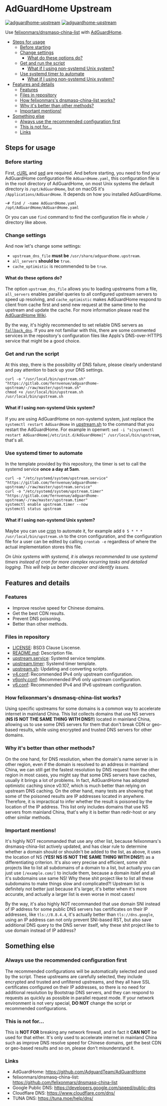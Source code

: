 # AdGuardHome Upstream

[![adguardhome-upstream](https://img.shields.io/badge/GitHub-AdGuardHome%20Upstream-blueviolet?style=flat-square&logo=github)](https://github.com/fernvenue/adguardhome-upstream)
[![adguardhome-upstream](https://img.shields.io/badge/GitLab-AdGuardHome%20Upstream-orange?style=flat-square&logo=gitlab)](https://gitlab.com/fernvenue/adguardhome-upstream)

Use [felixonmars/dnsmasq-china-list](https://github.com/felixonmars/dnsmasq-china-list) with [AdGuardHome](https://github.com/AdGuardTeam/AdGuardHome).

* [Steps for usage](#steps-for-usage)
    * [Before starting](#before-starting)
    * [Change settings](#change-settings)
        * [What do these options do?](#what-do-these-options-do)
    * [Get and run the script](#get-and-run-the-script)
        * [What if I using non-systemd Unix system?](#what-if-i-using-non-systemd-unix-system)
    * [Use systemd timer to automate](#use-systemd-timer-to-automate)
        * [What if I using non-systemd Unix system?](#what-if-i-using-non-systemd-unix-system-1)
* [Features and details](#features-and-details)
    * [Features](#features)
    * [Files in repository](#files-in-repository)
    * [How felixonmars's dnsmasq-china-list works?](#how-felixonmarss-dnsmasq-china-list-works)
    * [Why it's better than other methods?](#why-its-better-than-other-methods)
    * [Important mentions!](#important-mentions)
* [Something else](#something-else)
    * [Always use the recommended configuration first](#always-use-the-recommended-configuration-first)
    * [This is not for...](#this-is-not-for)
    * [Links](#links)

## Steps for usage

### Before starting

First, [cURL](https://curl.se/) and [sed](https://www.gnu.org/software/sed/) are required. And before starting, you need to find your AdGuardHome configuration file `AdGuardHome.yaml`, this configuration file is in the root directory of AdGuardHome, on most Unix systems the default directory is `/opt/AdGuardHome`, but on macOS it's `/Applications/AdGuardHome`. It depends on how you installed AdGuardHome.

```
~# find / -name AdGuardHome.yaml
/opt/AdGuardHome/AdGuardHome.yaml
```

Or you can use `find` command to find the configuration file in whole `/` directory like above.

### Change settings

And now let's change some settings:

- `upstream_dns_file` **must be** `/usr/share/adguardhome.upstream`.
- `all_servers` **should be** `true`.
- `cache_optimistic` is recommended to be `true`.

#### What do these options do?

The option `upstream_dns_file` allows you to loading upstreams from a file, `all_servers` enables parallel queries to all configured upstream servers to speed up resolving, and `cache_optimistic` makes AdGuardHome respond to client from cache first and send new request at the same time to the upstream and update the cache. For more information please read the [AdGuardHome Wiki](https://github.com/AdguardTeam/AdGuardHome/wiki/Configuration).

By the way, it's highly recommended to set reliable DNS servers as [`fallback_dns`](https://github.com/AdguardTeam/AdGuardHome/wiki/Configuration#configuration-file). If you are not familiar with this, there are some commented services in the repository's configuration files like Appls's DNS-over-HTTPS service that might be a good choice.

### Get and run the script

At this step, there is the possibility of DNS failure, please clearly understand and pay attention to back up your DNS settings.

```
curl -o "/usr/local/bin/upstream.sh" "https://gitlab.com/fernvenue/adguardhome-upstream/-/raw/master/upstream.sh"
chmod +x /usr/local/bin/upstream.sh
/usr/local/bin/upstream.sh
```

#### What if I using non-systemd Unix system?

If you are using AdGuardHome on non-systemd system, just replace the `systemctl restart AdGuardHome` in [upstream.sh](./upstream.sh) to the command that you restart the AdGuardHome. For example in openwrt: `sed -i "s|systemctl restart AdGuardHome|/etc/init.d/AdGuardHome|" /usr/local/bin/upstream`, that's all.

### Use systemd timer to automate

In the template provided by this repository, the timer is set to call the systemd service **once a day at 5am**.

```
curl -o "/etc/systemd/system/upstream.service" "https://gitlab.com/fernvenue/adguardhome-upstream/-/raw/master/upstream.service"
curl -o "/etc/systemd/system/upstream.timer" "https://gitlab.com/fernvenue/adguardhome-upstream/-/raw/master/upstream.timer"
systemctl enable upstream.timer --now
systemctl status upstream
```

#### What if I using non-systemd Unix system?

Maybe you can use [cron](https://en.wikipedia.org/wiki/Cron) to automate it, for example add `0 5 * * * /usr/local/bin/upstream.sh` to the cron configuration, and the configuration file for a user can be edited by calling `crontab -e` regardless of where the actual implementation stores this file.

*On Unix systems with systemd, it is always recommended to use systemd timers instead of cron for more complex recurring tasks and detailed logging. This will help us better discover and identify issues.*

## Features and details

### Features

- Improve resolve speed for Chinese domains.
- Get the best CDN results.
- Prevent DNS poisoning.
- Better than other methods.

### Files in repository

- [LICENSE](./LICENSE): BSD3 Clause Liscense.
- [README.md](./README.md): Description file.
- [upstream.service](./upstream.service): Systemd service template.
- [upstream.timer](./upstream.timer): Systemd timer template.
- [upstream.sh](./upstream.sh): Updating and converting scripts.
- [v4.conf](./v4.conf): Recommended IPv4 only upstream configuration.
- [v6only.conf](./v6only.conf): Recommended IPv6 only upstream configuration.
- [v6.conf](./v6.conf): Recommended IPv4 and IPv6 upstream configuration.

### How felixonmars's dnsmasq-china-list works?

Using specific upstreams for some domains is a common way to accelerate internet in mainland China. This list collects domains that use NS servers (**NS IS NOT THE SAME THING WITH DNS!!**) located in mainland China, allowing us to use some DNS servers for them that don't break CDN or geo-based results, while using encrypted and trusted DNS servers for other domains.

### Why it's better than other methods?

On the one hand, for DNS resolution, when the domain's name server is in other region, even if the domain is resolved to an address in mainland China, we can still get the fastest resolution by DNS request from the other region in most cases, you might say that some DNS servers have caches, usually it brings a lot of problems. In fact, AdGuardHome has adopted optimistic caching since v0.107, which is much better than relying on upstream DNS caching. On the other hand, many tests are showing that some of the poisoned results are IP addresses located in anywhere. Therefore, it is impractical to infer whether the result is poisoned by the location of the IP address. This list only includes domains that use NS servers from mainland China, that's why it is better than redir-host or any other similar methods. 

### Important mentions!

It's highly NOT recommanded that use any other list, because felixonmars's dnsmasq-china-list actively updated, and has clear rule to determine whether a domain should or shouldn't be added to the list, as above, it uses the location of NS (**YES! NS IS NOT THE SAME THING WITH DNS!!**) as a differentiating criterion. It's also very precise and efficient, some shit projects like to list all subdomains of a domain to a list, but actually you can just use `[/example.com/]` to include them, because a domain itslef and all it's subdomains use same NS! Why these shit project like to list all these subdomains to make things slow and complicated?! Upstream list is definitely not better just because it's larger, it's better when it's more accurate, and actually a larger list is even worse in most cases!

By the way, it's also highly NOT recommanded that use domain SNI instead of IP address for some public DNS servers has certificates on their IP addresses, like `tls://8.8.4.4`, it's actually better than `tls://dns.google`, using an IP address can not only prevent SNI-based RST, but also save additional DNS query to the DNS server itself, why these shit project like to use domain instead of IP address?

## Something else

### Always use the recommended configuration first

The recommended configurations will be automatically selected and used by the script. These upstreams are carefully selected, they include encrypted and trusted and unfiltered upstreams, and they all have SSL certificates configured on their IP addresses, so there is no need for additional resolution by Bootstrap DNS servers, and they can respond to requests as quickly as possible in parallel request mode. If your network environment is not very special, **DO NOT** change the script or recommended configurations.

### This is not for...

This is **NOT FOR** breaking any network firewall, and in fact it **CAN NOT** be used for that either. It's only used to accelerate internet in mainland China such as improve DNS resolve speed for Chinese domains, get the best CDN or geo-based results and so on, please don't misunderstand it.

### Links

- AdGuardHome: https://github.com/AdguardTeam/AdGuardHome
- felixonmars/dnsmasq-china-list: https://github.com/felixonmars/dnsmasq-china-list
- Google Public DNS: https://developers.google.com/speed/public-dns
- Cloudflare DNS: https://www.cloudflare.com/dns/
- TUNA DNS: https://tuna.moe/help/dns/
